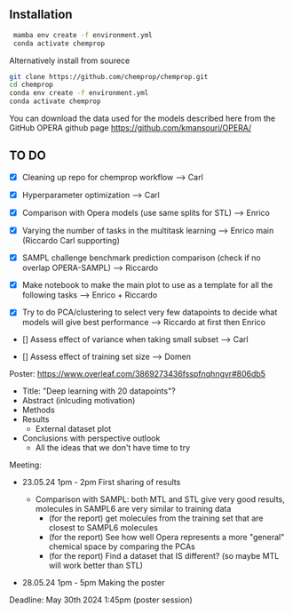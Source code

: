 Installation
-------------

   ```bash
    mamba env create -f environment.yml
    conda activate chemprop
   ```

Alternatively install from sourece
  ```bash
git clone https://github.com/chemprop/chemprop.git
cd chemprop
conda env create -f environment.yml
conda activate chemprop
  ```

You can download the data used for the models described here from the GitHub OPERA github page https://github.com/kmansouri/OPERA/

TO DO
-------------

- [x] Cleaning up repo for chemprop workflow --> Carl 

- [x] Hyperparameter optimization --> Carl

- [x] Comparison with Opera models (use same splits for STL) --> Enrico
- [x] Varying the number of tasks in the multitask learning --> Enrico main (Riccardo Carl supporting)

- [x] SAMPL challenge benchmark prediction comparison (check if no overlap OPERA-SAMPL) --> Riccardo

- [x] Make notebook to make the main plot to use as a template for all the following tasks --> Enrico + Riccardo

- [x] Try to do PCA/clustering to select very few datapoints to decide what models will give best performance --> Riccardo at first then Enrico

- [] Assess effect of variance when taking small subset --> Carl

- [] Assess effect of training set size --> Domen

Poster:
https://www.overleaf.com/3869273436fsspfnqhngvr#806db5

- Title: "Deep learning with 20 datapoints"?
- Abstract (inlcuding motivation)
- Methods
- Results
  - External dataset plot
- Conclusions with perspective outlook
  - All the ideas that we don't have time to try

Meeting:
- 23.05.24 1pm - 2pm First sharing of results
  - Comparison with SAMPL: both MTL and STL give very good results, molecules in SAMPL6 are very similar to training data
    - (for the report) get molecules from the training set that are closest to SAMPL6 molecules
    - (for the report) See how well Opera represents a more "general" chemical space by comparing the PCAs
    - (for the report) Find a dataset that IS different? (so maybe MTL will work better than STL)

- 28.05.24 1pm - 5pm Making the poster

Deadline: May 30th 2024 1:45pm (poster session)